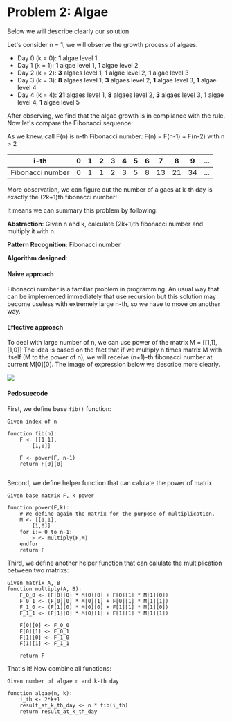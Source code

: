 # Problem 2: Algae

Below we will describe clearly our solution

Let's consider n = 1, we will observe the growth process of algaes.

- Day 0 (k = 0): <b>1</b> algae level 1
- Day 1 (k = 1): <b>1</b> algae level 1, <b>1</b> algae level 2
- Day 2 (k = 2): <b>3</b> algaes level 1, <b>1</b> algae level 2, <b>1</b> algae level 3
- Day 3 (k = 3): <b>8</b> algaes level 1, <b>3</b> algaes level 2, <b>1</b> algae level 3, <b>1</b> algae level 4
- Day 4 (k = 4): <b>21</b> algaes level 1, <b>8</b> algaes level 2, <b>3</b> algaes level 3, <b>1</b> algae level 4, <b>1</b> algae level 5

After observing, we find that the algae growth is in compliance with the rule. Now let's compare the Fibonacci sequence:

As we knew, call F(n) is n-th Fibonacci number:
F(n) = F(n-1) + F(n-2) with n > 2

|       i-th       | 0 | 1 | 2 | 3 | 4 | 5 | 6 | 7  | 8  | 9  | ... |
|:----------------:|---|---|---|---|---|---|---|----|----|----|-----|
| Fibonacci number | 0 | 1 | 1 | 2 | 3 | 5 | 8 | 13 | 21 | 34 | ... |

More observation, we can figure out the number of algaes at k-th day is exactly the (2k+1)th fibonacci number!

It means we can summary this problem by following:

**Abstraction**: Given n and k, calculate (2k+1)th fibonacci number and multiply it with n.

**Pattern Recognition**: Fibonacci number

**Algorithm designed**:

#### Naive approach
Fibonacci number is a familiar problem in programming. An usual way that can be implemented immediately that use recursion but this solution may become useless with extremely large n-th, so we have to move on another way.

#### Effective approach
To deal with large number of n, we can use power of the matrix M = [[1,1],[1,0]]
The idea is based on the fact that if we multiply n times matrix M with itself (M to the power of n), we will receive (n+1)-th fibonacci number at current M[0][0]. The image of expression below we describe more clearly.

![](https://i.imgur.com/tTs8hoc.png)

#### Pedosuecode
First, we define base `fib()` function:

```
Given index of n

function fib(n):
    F <- [[1,1],
        [1,0]]
    
    F <- power(F, n-1)
    return F[0][0]
        
```

Second, we define helper function that can calulate the power of matrix.

```
Given base matrix F, k power

function power(F,k):
    # We define again the matrix for the purpose of multiplication.
    M <- [[1,1],
        [1,0]]
    for i:= 0 to n-1:
        F <- multiply(F,M)
    endfor
    return F
```

Third, we define another helper function that can calulate the multiplication between two matrixs:

```
Given matrix A, B
function multiply(A, B):
    F_0_0 <- (F[0][0] * M[0][0] + F[0][1] * M[1][0])
    F_0_1 <- (F[0][0] * M[0][1] + F[0][1] * M[1][1])
    F_1_0 <- (F[1][0] * M[0][0] + F[1][1] * M[1][0])
    F_1_1 <- (F[1][0] * M[0][1] + F[1][1] * M[1][1])
     
    F[0][0] <- F_0_0
    F[0][1] <- F_0_1
    F[1][0] <- F_1_0
    F[1][1] <- F_1_1
    
    return F
```

That's it! Now combine all functions:

```
Given number of algae n and k-th day

function algae(n, k):
    i_th <- 2*k+1
    result_at_k_th_day <- n * fib(i_th)
    return result_at_k_th_day
```